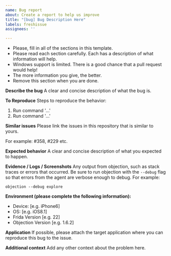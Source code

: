 ```yaml
---
name: Bug report
about: Create a report to help us improve
title: "[bug] Bug Description Here"
labels: freshissue
assignees: ''

---
```


- Please, fill in all of the sections in this template.
- Please read each section carefully. Each has a description of what information will help.
- Windows support is limited. There is a good chance that a pull request would help!
- The more information you give, the better.
- Remove this section when you are done.

**Describe the bug**
A clear and concise description of what the bug is.

**To Reproduce**
Steps to reproduce the behavior:
1. Run command '...'
2. Run command '...'

**Similar issues**
Please link the issues in this repository that is similar to yours.

For example: #358, #229 etc.

**Expected behavior**
A clear and concise description of what you expected to happen.

**Evidence / Logs / Screenshots**
Any output from objection, such as stack traces or errors that occurred. Be sure to run objection with the `--debug` flag so that errors from the agent are verbose enough to debug. For example:

```text
objection --debug explore
```

**Environment (please complete the following information):**
 - Device: [e.g. iPhone6]
 - OS: [e.g. iOS8.1]
 - Frida Version [e.g. 22]
- Objection Version [e.g. 1.6.2]

**Application**
If possible, please attach the target application where you can reproduce this bug to the issue.

**Additional context**
Add any other context about the problem here.
